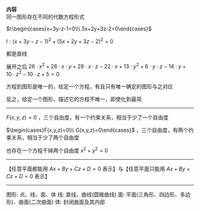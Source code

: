 **内容**  
同一图形存在不同的代数方程形式  
  
$l:\begin{cases}x+3y-z-1=0\\\ 5x+2y+3z-2=0\end{cases}$  
  
$l:(x+3y-z-1)^2+(5x+2y+3z-2)^2=0$  
  
都是直线  
  
展开之后 $26\cdot x^2 + 26\cdot x\cdot y + 28\cdot x\cdot z - 22\cdot x + 13\cdot y^2 + 6\cdot y\cdot z - 14\cdot y + 10\cdot z^2 - 10\cdot z + 5=0$  
  
方程到图形是唯一的，给定一个方程，有且只有唯一确定的图形与之对应  
  
反之，给定一个图形，描述它的方程不唯一，即使化到最简  
  
---  
  
$F(x,y,z)=0$ ，三个自由度，有一个约束关系，相当于少了一个自由度  
  
$\begin{cases}F(x,y,z)=0\\\ G(x,y,z)=0\end{cases}$ ，三个自由度，有两个约束关系，相当于少了两个自由度  
  
也存在一个方程干掉两个自由度 $x^2+y^2=0$  
  
---  
  
【任意平面都能用 $Ax+By+Cz+D=0$ 表示】与【任意平面只能用 $Ax+By+Cz+D=0$ 表示】  

---

图形: 点、线、面、体
线: 直线、曲线(圆锥曲线)
面: 平面(三角形、四边形、多边形)、曲面(二次曲面)
体: 封闭曲面及其内部
